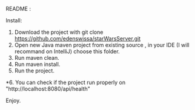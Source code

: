 README :

Install:
1. Download the project with git clone https://github.com/edenswissa/starWarsServer.git
2. Open new Java maven project from existing source , in your IDE (I will recommand on IntelliJ)
   choose this folder.
3. Run maven clean.
4. Run maven install.
5. Run the project.

*6. You can check if the project run properly on "http://localhost:8080/api/health"  

Enjoy. 
